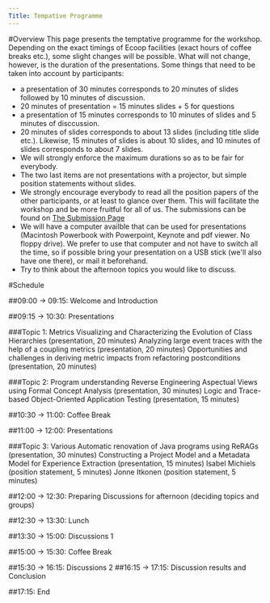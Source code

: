```yaml
---
Title: Tempative Programme
---
```


#Overview
This page presents the temptative programme for the workshop. Depending on the exact timings of Ecoop facilities (exact hours of coffee breaks etc.), some slight changes will be possible. What will not change, however, is the duration of the presentations. Some things that need to be taken into account by participants:

-  a presentation of 30 minutes corresponds to 20 minutes of slides followed by 10 minutes of discussion.
-  20 minutes of presentation = 15 minutes slides \+ 5 for questions
-  a presentation of 15 minutes corresponds to 10 minutes of slides and 5 minutes of disccussion.
-  20 minutes of slides corresponds to about 13 slides (including title slide etc.). Likewise, 15 minutes of slides is about 10 slides, and 10 minutes of slides corresponds to about 7 slides.
-  We will strongly enforce the maximum durations so as to be fair for everybody.
-  The two last items are not presentations with a projector, but simple position statements without slides.
-  We strongly encourage everybody to read all the position papers of the other participants, or at least to glance over them. This will facilitate the workshop and be more fruitful for all of us. The submissions can be found on [The Submission Page](%base_url%/wiki/events/woor2006/thesubmissionpage)
-  We will have a computer availble that can be used for presentations (Macintosh Powerbook with Powerpoint, Keynote and pdf viewer. No floppy drive). We prefer to use that computer and not have to switch all the time, so if possible bring your presentation on a USB stick (we'll also have one there), or mail it beforehand.
-  Try to think about the afternoon topics you would like to discuss.

#Schedule

##09:00 -> 09:15: Welcome and Introduction

##09:15 -> 10:30: Presentations

###Topic 1: Metrics
Visualizing and Characterizing the Evolution of Class Hierarchies (presentation, 20 minutes)
Analyzing large event traces with the help of a coupling metrics (presentation, 20 minutes)
Opportunities and challenges in deriving metric impacts from refactoring postconditions (presentation, 20 minutes)

###Topic 2: Program understanding
Reverse Engineering Aspectual Views using Formal Concept Analysis (presentation, 30 minutes)
Logic and Trace-based Object-Oriented Application Testing (presentation, 15 minutes)

##10:30 -> 11:00: Coffee Break

##11:00 -> 12:00: Presentations

###Topic 3: Various
Automatic renovation of Java programs using ReRAGs (presentation, 30 minutes)
Constructing a Project Model and a Metadata Model for Experience Extraction (presentation, 15 minutes)
Isabel Michiels (position statement, 5 minutes)
Jonne Itkonen (position statement, 5 minutes)

##12:00 -> 12:30: Preparing Discussions for afternoon (deciding topics and groups)

##12:30 -> 13:30: Lunch

##13:30 -> 15:00: Discussions 1

##15:00 -> 15:30: Coffee Break

##15:30 -> 16:15: Discussions 2
##16:15 -> 17:15: Discussion results and Conclusion

##17:15: End
